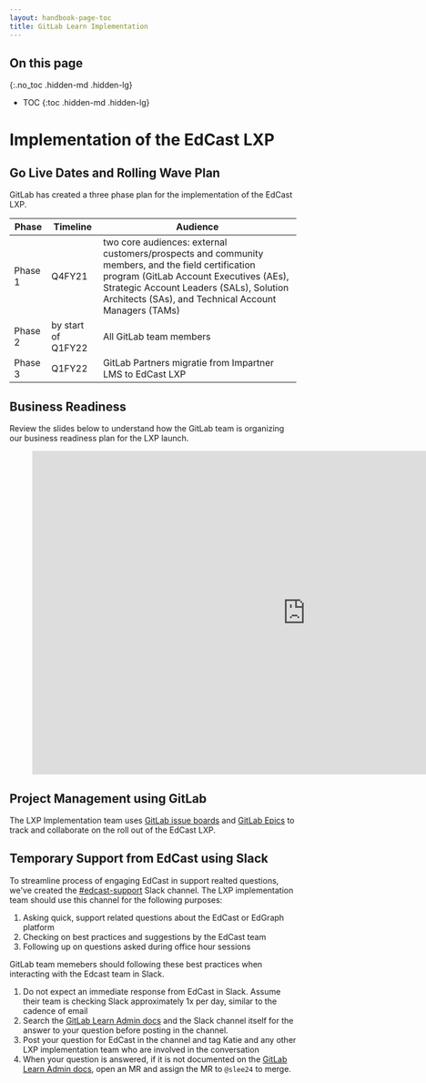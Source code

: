 ```yaml
---
layout: handbook-page-toc
title: GitLab Learn Implementation
---
```


## On this page
{:.no_toc .hidden-md .hidden-lg}

- TOC
{:toc .hidden-md .hidden-lg}


# Implementation of the EdCast LXP


## Go Live Dates and Rolling Wave Plan

GitLab has created a three phase plan for the implementation of the EdCast LXP.

| Phase | Timeline | Audience |
| ----- | ----- | ----- |
| Phase 1 | Q4FY21 | two core audiences: external customers/prospects and community members, and the field certification program (GitLab Account Executives (AEs), Strategic Account Leaders (SALs), Solution Architects (SAs), and Technical Account Managers (TAMs)
| Phase 2 | by start of Q1FY22 | All GitLab team members |
| Phase 3 | Q1FY22 | GitLab Partners migratie from Impartner LMS to EdCast LXP |


## Business Readiness

Review the slides below to understand how the GitLab team is organizing our business readiness plan for the LXP launch.

<figure class="video_container">
<iframe src="https://docs.google.com/presentation/d/1TY-gmS_-IPvYBh1FeJyK6qAyNtcikLx799UMluwUYnQ/edit#slide=id.gaedb85dfe7_1_98" frameborder="0" width="960" height="569" allowfullscreen="true" mozallowfullscreen="true" webkitallowfullscreen="true"></iframe>
</figure>


## Project Management using GitLab

The LXP Implementation team uses [GitLab issue boards](https://gitlab.com/gitlab-com/people-group/learning-development/edcast-lxp-implementation/-/boards) and [GitLab Epics](https://gitlab.com/groups/gitlab-com/-/epics/918) to track and collaborate on the roll out of the EdCast LXP.


## Temporary Support from EdCast using Slack

To streamline process of engaging EdCast in support realted questions, we've created the [#edcast-support](https://app.slack.com/client/T02592416/C01LG39GLAU/thread/C010VVAT48Y-1611274804.010800) Slack channel. The LXP implementation team should use this channel for the following purposes:

1. Asking quick, support related questions about the EdCast or EdGraph platform
1. Checking on best practices and suggestions by the EdCast team
1. Following up on questions asked during office hour sessions


GitLab team memebers should following these best practices when interacting with the Edcast team in Slack.

1. Do not expect an immediate response from EdCast in Slack. Assume their team is checking Slack approximately 1x per day, similar to the cadence of email
1. Search the [GitLab Learn Admin docs](/handbook/people-group/learning-and-development/gitlab-learn/admin/) and the Slack channel itself for the answer to your question before posting in the channel.
1. Post your question for EdCast in the channel and tag Katie and any other LXP implementation team who are involved in the conversation
1. When your question is answered, if it is not documented on the [GitLab Learn Admin docs](/handbook/people-group/learning-and-development/gitlab-learn/admin/), open an MR and assign the MR to `@slee24` to merge.






